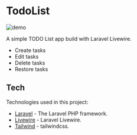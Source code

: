 # TodoList
![demo](https://im4.ezgif.com/tmp/ezgif-4-007b5ac2f7.gif)

A simple TODO List app build with Laravel Livewire.

- Create tasks
- Edit tasks
- Delete tasks
- Restore tasks

## Tech
Technologies used in this project:
- [Laravel](https://github.com/laravel/laravel) - The Laravel PHP framework.
- [Livewire](https://github.com/livewire/livewire) - Laravel Livewire.
- [Tailwind](https://github.com/tailwindlabs/tailwindcss) - tailwindcss.


